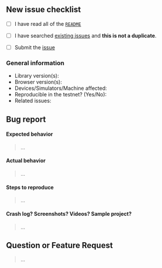 ## New issue checklist
<!-- Before submitting this issue, make sure you have done the following -->

- [ ] I have read all of the [`README`](../)
- [ ] I have searched [existing issues][existing_issues] and **this is not a duplicate**.

- [ ] Submit the [issue](https://github.com/aronanda/boiler/issue)

[existing_issues]: https://github.com/aronanda/boiler/issues?q=is%3Aissue+sort%3Acreated-desc

### General information

- Library version(s):
- Browser version(s):
- Devices/Simulators/Machine affected:
- Reproducible in the testnet? (Yes/No): 
- Related issues:

## Bug report

#### Expected behavior

> ...

#### Actual behavior

> ...

#### Steps to reproduce

> ...

#### Crash log? Screenshots? Videos? Sample project?

>...

## Question or Feature Request

> ...
